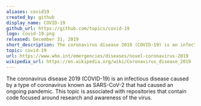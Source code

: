 ```yaml
---
aliases: covid19
created_by: github
display_name: COVID-19
github_url: https://github.com/topics/covid-19
logo: covid-19.png
released: December 31, 2019
short_description: The coronavirus disease 2019 (COVID-19) is an infectious disease caused by a SARS-CoV-2.
topic: covid-19
url: https://www.who.int/emergencies/diseases/novel-coronavirus-2019
wikipedia_url: https://en.wikipedia.org/wiki/Coronavirus_disease_2019
---
```


The coronavirus disease 2019 (COVID-19) is an infectious disease caused by a type of coronavirus known as SARS-CoV-2 that had caused an ongoing pandemic. This topic is associated with repositories that contain code focused around research and awareness of the virus. 

